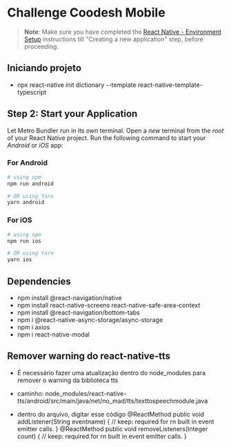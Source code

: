 # Challenge Coodesh Mobile

>**Note**: Make sure you have completed the [React Native - Environment Setup](https://reactnative.dev/docs/environment-setup) instructions till "Creating a new application" step, before proceeding.

## Iniciando projeto

- npx react-native init dictionary --template     react-native-template-typescript

## Step 2: Start your Application

Let Metro Bundler run in its _own_ terminal. Open a _new_ terminal from the _root_ of your React Native project. Run the following command to start your _Android_ or _iOS_ app:

### For Android

```bash
# using npm
npm run android

# OR using Yarn
yarn android
```

### For iOS

```bash
# using npm
npm run ios

# OR using Yarn
yarn ios
```

## Dependencies
- npm install @react-navigation/native
- npm install react-native-screens react-native-safe-area-context
- npm install @react-navigation/bottom-tabs
- npm i @react-native-async-storage/async-storage
- npm i axios
- npm i react-native-modal

## Remover warning do react-native-tts
- É necessário fazer uma atualização dentro do node_modules para remover o warning da biblioteca tts
- caminho: node_modules/react-native-tts/android/src/main/java/net/no_mad/tts/texttospeechmodule.java

- dentro do arquivo, digitar esse código
  @ReactMethod
    public void addListener(String eventname) {
      // keep: required for rn built in event emitter calls.
    }
  @ReactMethod
    public void removeListeners(Integer count) {
      // keep: required for rn built in event emitter calls.
    }
